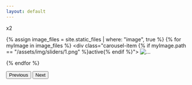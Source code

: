 ```yaml
---
layout: default
---
```



 
x2
<div id="carouselExampleControls" class="carousel slide" data-bs-ride="carousel">
  <div class="carousel-inner ">
    
{% assign image_files = site.static_files | where: "image", true %}
{% for myImage in image_files %}
    <div class="carousel-item {% if myImage.path == "/assets/img/sliders/1.png" %}active{% endif %}">
      <img src="{{ site.baseurl }}{{ myImage.path }}"  class="d-block w-100" alt="...">
    </div>
    {% endfor  %}

    
  </div>
  <button class="carousel-control-prev" type="button" data-bs-target="#carouselExampleControls" data-bs-slide="prev">
    <span class="carousel-control-prev-icon" aria-hidden="true"></span>
    <span class="visually-hidden">Previous</span>
  </button>
  <button class="carousel-control-next" type="button" data-bs-target="#carouselExampleControls" data-bs-slide="next">
    <span class="carousel-control-next-icon" aria-hidden="true"></span>
    <span class="visually-hidden">Next</span>
  </button>
</div>
